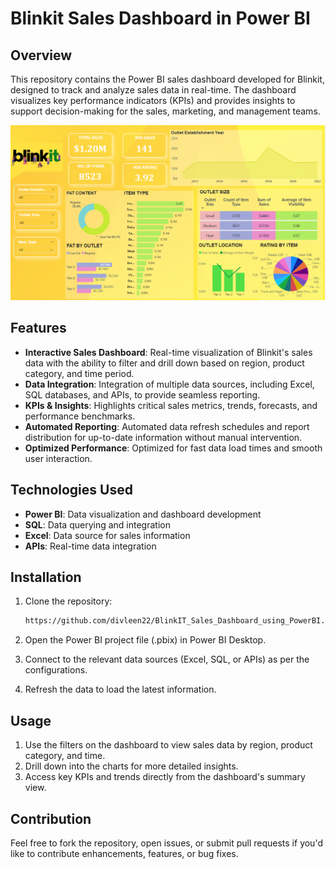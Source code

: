 # Blinkit Sales Dashboard in Power BI

## Overview

This repository contains the Power BI sales dashboard developed for Blinkit, designed to track and analyze sales data in real-time. The dashboard visualizes key performance indicators (KPIs) and provides insights to support decision-making for the sales, marketing, and management teams.

![Dashboard](https://github.com/divleen22/BlinkIT_Sales_Dashboard_using_PowerBI/blob/main/BlinkIT_Dashboard.png)

## Features

- **Interactive Sales Dashboard**: Real-time visualization of Blinkit's sales data with the ability to filter and drill down based on region, product category, and time period.
- **Data Integration**: Integration of multiple data sources, including Excel, SQL databases, and APIs, to provide seamless reporting.
- **KPIs & Insights**: Highlights critical sales metrics, trends, forecasts, and performance benchmarks.
- **Automated Reporting**: Automated data refresh schedules and report distribution for up-to-date information without manual intervention.
- **Optimized Performance**: Optimized for fast data load times and smooth user interaction.

## Technologies Used

- **Power BI**: Data visualization and dashboard development
- **SQL**: Data querying and integration
- **Excel**: Data source for sales information
- **APIs**: Real-time data integration

## Installation

1. Clone the repository:
   ```bash
   https://github.com/divleen22/BlinkIT_Sales_Dashboard_using_PowerBI.git
2. Open the Power BI project file (.pbix) in Power BI Desktop.

3. Connect to the relevant data sources (Excel, SQL, or APIs) as per the configurations.

4. Refresh the data to load the latest information.

## Usage
1. Use the filters on the dashboard to view sales data by region, product category, and time.
2. Drill down into the charts for more detailed insights.
3. Access key KPIs and trends directly from the dashboard's summary view.
## Contribution
Feel free to fork the repository, open issues, or submit pull requests if you'd like to contribute enhancements, features, or bug fixes.
